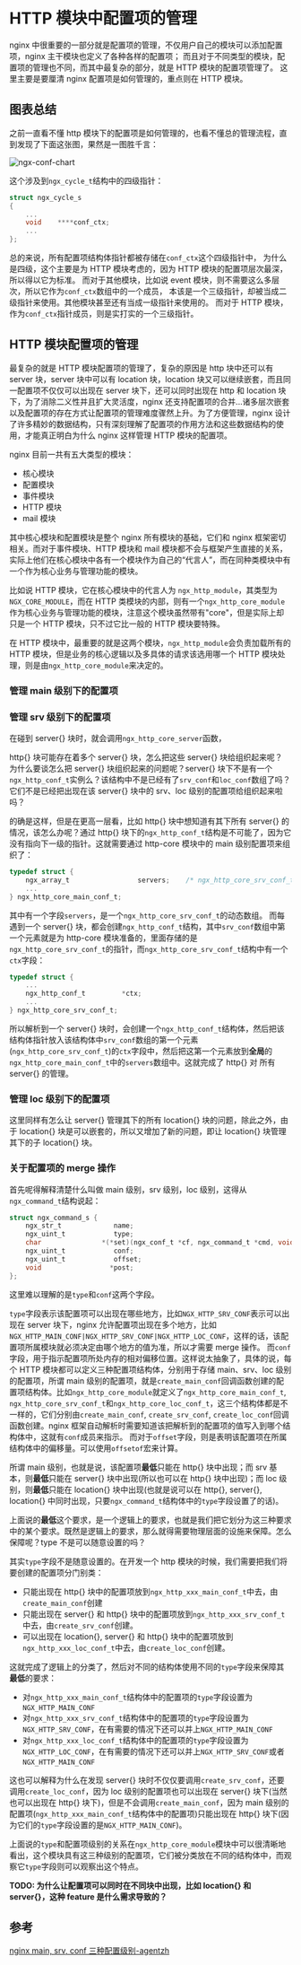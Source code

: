 # HTTP 模块中配置项的管理

nginx 中很重要的一部分就是配置项的管理，不仅用户自己的模块可以添加配置项，nginx 主干模块也定义了各种各样的配置项；
而且对于不同类型的模块，配置项的管理也不同，而其中最复杂的部分，就是 HTTP 模块的配置项管理了。
这里主要是要厘清 nginx 配置项是如何管理的，重点则在 HTTP 模块。

## 图表总结

之前一直看不懂 http 模块下的配置项是如何管理的，也看不懂总的管理流程，直到发现了下面这张图，果然是一图胜千言：

![ngx-conf-chart](https://raw.githubusercontent.com/BalusChen/Markdown_Photos/master/Nginx/ngx-conf-chart.png)

这个涉及到`ngx_cycle_t`结构中的四级指针：

```c
struct ngx_cycle_s
{
    ...
    void    ****conf_ctx;
    ...
};
```

总的来说，所有配置项结构体指针都被存储在`conf_ctx`这个四级指针中，
为什么是四级，这个主要是为 HTTP 模块考虑的，因为 HTTP 模块的配置项层次最深，所以得以它为标准。
而对于其他模块，比如说 event 模块，则不需要这么多层次，所以它作为`conf_ctx`数组中的一个成员，
本该是一个三级指针，却被当成二级指针来使用。其他模块甚至还有当成一级指针来使用的。
而对于 HTTP 模块，作为`conf_ctx`指针成员，则是实打实的一个三级指针。

## HTTP 模块配置项的管理

最复杂的就是 HTTP 模块配置项的管理了，复杂的原因是 http 块中还可以有 server 块，server 块中可以有 location 块，location 块又可以继续嵌套，而且同一配置项不仅仅可以出现在 server 块下，还可以同时出现在 http 和 location 块下，为了消除二义性并且扩大灵活度，nginx 还支持配置项的合并...诸多层次嵌套以及配置项的存在方式让配置项的管理难度骤然上升。为了方便管理，nginx 设计了许多精妙的数据结构，只有深刻理解了配置项的作用方法和这些数据结构的使用，才能真正明白为什么 nginx 这样管理 HTTP 模块的配置项。

nginx 目前一共有五大类型的模块：

* 核心模块
* 配置模块
* 事件模块
* HTTP 模块
* mail 模块

其中核心模块和配置模块是整个 nginx 所有模块的基础，它们和 nginx 框架密切相关。而对于事件模块、HTTP 模块和 mail 模块都不会与框架产生直接的关系，实际上他们在核心模块中各有一个模块作为自己的“代言人”，而在同种类模块中有一个作为核心业务与管理功能的模块。

比如说 HTTP 模块，它在核心模块中的代言人为 `ngx_http_module`，其类型为`NGX_CORE_MODULE`，而在 HTTP 类模块的内部，则有一个`ngx_http_core_module`作为核心业务与管理功能的模块，注意这个模块虽然带有"core"，但是实际上却只是一个 HTTP 模块，只不过它比一般的 HTTP 模块要特殊。

在 HTTP 模块中，最重要的就是这两个模块，`ngx_http_module`会负责加载所有的 HTTP 模块，但是业务的核心逻辑以及多具体的请求该选用哪一个 HTTP 模块处理，则是由`ngx_http_core_module`来决定的。

### 管理 main 级别下的配置项

### 管理 srv 级别下的配置项

在碰到 server{} 块时，就会调用`ngx_http_core_server`函数，

http{} 块可能存在着多个 server{} 块，怎么把这些 server{} 块给组织起来呢？
为什么要谈怎么把 server{} 块组织起来的问题呢？server{} 块下不是有一个`ngx_http_conf_t`实例么？该结构中不是已经有了`srv_conf`和`loc_conf`数组了吗？它们不是已经把出现在该 server{} 块中的 srv、loc 级别的配置项给组织起来啦吗？

的确是这样，但是在更高一层看，比如 http{} 块中想知道有其下所有 server{} 的情况，该怎么办呢？通过 http{} 块下的`ngx_http_conf_t`结构是不可能了，因为它没有指向下一级的指针。这就需要通过 http-core 模块中的 main 级别配置项来组织了：

```c
typedef struct {
    ngx_array_t                 servers;    /* ngx_http_core_srv_conf_t */
    ...
} ngx_http_core_main_conf_t;
```

其中有一个字段`servers`，是一个`ngx_http_core_srv_conf_t`的动态数组。
而每遇到一个 server{} 块，都会创建`ngx_http_conf_t`结构，其中`srv_conf`数组中第一个元素就是为 http-core 模块准备的，里面存储的是`ngx_http_core_srv_conf_t`的指针，而`ngx_http_core_srv_conf_t`结构中有一个`ctx`字段：

```c
typedef struct {
    ...
    ngx_http_conf_t         *ctx;
    ...
} ngx_http_core_srv_conf_t;
```

所以解析到一个 server{} 块时，会创建一个`ngx_http_conf_t`结构体，然后把该结构体指针放入该结构体中`srv_conf`数组的第一个元素(`ngx_http_core_srv_conf_t`)的`ctx`字段中，然后把这第一个元素放到**全局**的`ngx_http_core_main_conf_t`中的`servers`数组中。这就完成了 http{} 对 所有 server{} 的管理。

### 管理 loc 级别下的配置项

这里同样有怎么让 server{} 管理其下的所有 location{} 块的问题，除此之外，由于 location{} 块是可以嵌套的，所以又增加了新的问题，即让 location{} 块管理其下的子 location{} 块。

### 关于配置项的 merge 操作

首先呢得解释清楚什么叫做 main 级别，srv 级别，loc 级别，这得从`ngx_command_t`结构说起：

```c
struct ngx_command_s {
    ngx_str_t             name;
    ngx_uint_t            type;
    char               *(*set)(ngx_conf_t *cf, ngx_command_t *cmd, void *conf);
    ngx_uint_t            conf;
    ngx_uint_t            offset;
    void                 *post;
};
```

这里难以理解的是`type`和`conf`这两个字段。

`type`字段表示该配置项可以出现在哪些地方，比如`NGX_HTTP_SRV_CONF`表示可以出现在 server 块下，nginx 允许配置项出现在多个地方，比如`NGX_HTTP_MAIN_CONF|NGX_HTTP_SRV_CONF|NGX_HTTP_LOC_CONF`，这样的话，该配置项所属模块就必须决定由哪个地方的值为准，所以才需要 merge 操作。
而`conf`字段，用于指示配置项所处内存的相对偏移位置。这样说太抽象了，具体的说，每个 HTTP 模块都可以定义三种配置项结构体，分别用于存储 main、srv、loc 级别的配置项，所谓 main 级别的配置项，就是`create_main_conf`回调函数创建的配置项结构体。比如`ngx_http_core_module`就定义了`ngx_http_core_main_conf_t`, `ngx_http_core_srv_conf_t`和`ngx_http_core_loc_conf_t`，这三个结构体都是不一样的，它们分别由`create_main_conf`, `create_srv_conf`, `create_loc_conf`回调函数创建。nginx 框架自动解析时需要知道该把解析到的配置项的值写入到哪个结构体中，这就有`conf`成员来指示。 而对于`offset`字段，则是表明该配置项在所属结构体中的偏移量。可以使用`offsetof`宏来计算。

所谓 main 级别，也就是说，该配置项**最低**只能在 http{} 块中出现；而 srv 基本，则**最低**只能在 server{} 块中出现(所以也可以在 http{} 块中出现)；而 loc 级别，则**最低**只能在 location{} 块中出现(也就是说可以在 http{}, server{}, location{} 中同时出现，只要`ngx_command_t`结构体中的`type`字段设置了的话)。


上面说的**最低**这个要求，是一个逻辑上的要求，也就是我们把它划分为这三种要求中的某个要求。既然是逻辑上的要求，那么就得需要物理层面的设施来保障。怎么保障呢？type 不是可以随意设置的吗？

其实`type`字段不是随意设置的。在开发一个 http 模块的时候，我们需要把我们将要创建的配置项分门别类：

* 只能出现在 http{} 块中的配置项放到`ngx_http_xxx_main_conf_t`中去，由`create_main_conf`创建
* 只能出现在 server{} 和 http{} 块中的配置项放到`ngx_http_xxx_srv_conf_t`中去，由`create_srv_conf`创建。
* 可以出现在 location{}, server{} 和 http{} 块中的配置项放到`ngx_http_xxx_loc_conf_t`中去，由`create_loc_conf`创建。

这就完成了逻辑上的分类了，然后对不同的结构体使用不同的`type`字段来保障其**最低**的要求：

* 对`ngx_http_xxx_main_conf_t`结构体中的配置项的`type`字段设置为`NGX_HTTP_MAIN_CONF`
* 对`ngx_http_xxx_srv_conf_t`结构体中的配置项的`type`字段设置为`NGX_HTTP_SRV_CONF`，在有需要的情况下还可以并上`NGX_HTTP_MAIN_CONF`
* 对`ngx_http_xxx_loc_conf_t`结构体中的配置项的`type`字段设置为`NGX_HTTP_LOC_CONF`，在有需要的情况下还可以并上`NGX_HTTP_SRV_CONF`或者`NGX_HTTP_MAIN_CONF`

这也可以解释为什么在发现 server{} 块时不仅仅要调用`create_srv_conf`，还要调用`create_loc_conf`，因为 loc 级别的配置项也可以出现在 server{} 块下(当然也可以出现在 http{} 块下)，但是不会调用`create_main_conf`，因为 main 级别的配置项(`ngx_http_xxx_main_conf_t`结构体中的配置项)只能出现在 http{} 块下(因为它们的`type`字段设置的是`NGX_HTTP_MAIN_CONF`)。

上面说的`type`和配置项级别的关系在`ngx_http_core_module`模块中可以很清晰地看出，这个模块具有这三种级别的配置项，它们被分类放在不同的结构体中，而观察它`type`字段则可以观察出这个特点。

 **TODO: 为什么让配置项可以同时在不同块中出现，比如 location{} 和 server{}，这种 feature 是什么需求导致的？**

## 参考

[nginx main, srv, conf 三种配置级别-agentzh](https://groups.google.com/forum/#!topic/openresty/hSBkNvrHNXI)
